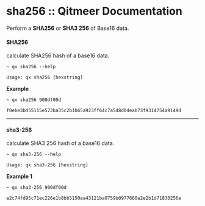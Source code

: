 # sha256 :: Qitmeer Documentation

Perform a **SHA256** or **SHA3 256** of Base16 data.

#### SHA256 <a href="#sha256" id="sha256"></a>

calculate SHA256 hash of a base16 data.

```
~ qx sha256 --help

Usage: qx sha256 [hexstring]
```

**Example**

```
~ qx sha256 900df00d

f0ebe3bd55115e573ba35c2b1b65a923ff64c7a548d0deab73f9314754a9149d
```

***

#### sha3-256 <a href="#sha3-256" id="sha3-256"></a>

calculate SHA3 256 hash of a base16 data.

```
~ qx sha3-256 --help

Usage: qx sha3-256 [hexstring]
```

**Example 1**

```
~ qx sha3-256 900df00d

e2c74fd95c71ec226e1b8bb5150aa43121ba0759b0977660a2e2b1d71830256e
```
